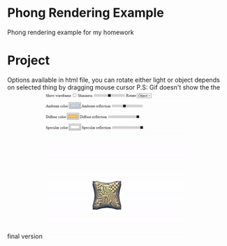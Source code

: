 # Phong Rendering Example
Phong rendering example for my homework

# Project
Options available in html file, you can rotate either light or object depends on selected thing by dragging mouse cursor
P.S: Gif doesn't show the the final version
![Project gif](DEMO.gif)